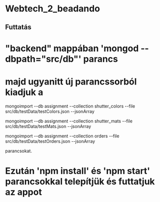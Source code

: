# Webtech_2_beadando

## Futtatás

# "backend" mappában 'mongod --dbpath="src/db"' parancs
# majd ugyanitt új parancssorból kiadjuk a 

mongoimport --db assignment --collection shutter_colors   --file src/db/testData/testColors.json   --jsonArray

mongoimport --db assignment --collection shutter_mats     --file src/db/testData/testMats.json     --jsonArray

mongoimport --db assignment --collection orders           --file src/db/testData/testOrders.json   --jsonArray

parancsokat.

# Ezután 'npm install' és 'npm start' parancsokkal telepítjük és futtatjuk az appot
